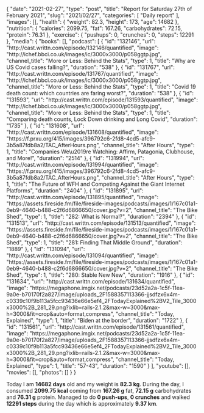 {
    "date": "2021-02-27",
    "type": "post",
    "title": "Report for Saturday 27th of February 2021",
    "slug": "2021\/02\/27",
    "categories": [
        "Daily report"
    ],
    "images": [],
    "health": {
        "weight": 82.3,
        "height": 173,
        "age": 14682
    },
    "nutrition": {
        "calories": 2099.75,
        "fat": 167.26,
        "carbohydrates": 72.15,
        "protein": 76.31
    },
    "exercise": {
        "pushups": 0,
        "crunches": 0,
        "steps": 12291
    },
    "media": {
        "books": [],
        "podcast": [
            {
                "id": "132146",
                "url": "http:\/\/cast.writtn.com\/episode\/132146\/quantified",
                "image": "http:\/\/ichef.bbci.co.uk\/images\/ic\/3000x3000\/p058ggtp.jpg",
                "channel_title": "More or Less: Behind the Stats",
                "type": 1,
                "title": "Why are US Covid cases falling?",
                "duration": "538"
            },
            {
                "id": "131767",
                "url": "http:\/\/cast.writtn.com\/episode\/131767\/quantified",
                "image": "http:\/\/ichef.bbci.co.uk\/images\/ic\/3000x3000\/p058ggtp.jpg",
                "channel_title": "More or Less: Behind the Stats",
                "type": 1,
                "title": "Covid 19 death count: which countries are faring worst?",
                "duration": "538"
            },
            {
                "id": "131593",
                "url": "http:\/\/cast.writtn.com\/episode\/131593\/quantified",
                "image": "http:\/\/ichef.bbci.co.uk\/images\/ic\/3000x3000\/p058ggtp.jpg",
                "channel_title": "More or Less: Behind the Stats",
                "type": 1,
                "title": "Comparing death counts, Lock Down drinking and Long Covid",
                "duration": "1735"
            },
            {
                "id": "131608",
                "url": "http:\/\/cast.writtn.com\/episode\/131608\/quantified",
                "image": "https:\/\/f.prxu.org\/415\/images\/396792c6-2fd8-4cd5-afc9-3b5a87fdb8a2\/TAC_AfterHours.png",
                "channel_title": "After Hours",
                "type": 1,
                "title": "Companies We\u2019re Watching: Affirm, Patagonia, Clubhouse, and More!",
                "duration": "2514"
            },
            {
                "id": "131994",
                "url": "http:\/\/cast.writtn.com\/episode\/131994\/quantified",
                "image": "https:\/\/f.prxu.org\/415\/images\/396792c6-2fd8-4cd5-afc9-3b5a87fdb8a2\/TAC_AfterHours.png",
                "channel_title": "After Hours",
                "type": 1,
                "title": "The Future of WFH and Competing Against the Giant Internet Platforms",
                "duration": "2404"
            },
            {
                "id": "131895",
                "url": "http:\/\/cast.writtn.com\/episode\/131895\/quantified",
                "image": "https:\/\/assets.fireside.fm\/file\/fireside-images\/podcasts\/images\/1\/167c01a1-0eb9-4640-b488-c2f6d6866650\/cover.jpg?v=2",
                "channel_title": "The Bike Shed",
                "type": 1,
                "title": "282: What is Normal?",
                "duration": "2394"
            },
            {
                "id": "131513",
                "url": "http:\/\/cast.writtn.com\/episode\/131513\/quantified",
                "image": "https:\/\/assets.fireside.fm\/file\/fireside-images\/podcasts\/images\/1\/167c01a1-0eb9-4640-b488-c2f6d6866650\/cover.jpg?v=2",
                "channel_title": "The Bike Shed",
                "type": 1,
                "title": "281: Finding That Middle Ground",
                "duration": "1889"
            },
            {
                "id": "131094",
                "url": "http:\/\/cast.writtn.com\/episode\/131094\/quantified",
                "image": "https:\/\/assets.fireside.fm\/file\/fireside-images\/podcasts\/images\/1\/167c01a1-0eb9-4640-b488-c2f6d6866650\/cover.jpg?v=2",
                "channel_title": "The Bike Shed",
                "type": 1,
                "title": "280: Stable New New",
                "duration": "1916"
            },
            {
                "id": "131634",
                "url": "http:\/\/cast.writtn.com\/episode\/131634\/quantified",
                "image": "https:\/\/megaphone.imgix.net\/podcasts\/23d52a2a-1c5f-11ea-9a0e-b70170f2a827\/image\/uploads_2F1588357113366-jjsdfzx6x4m-c0339c10f9b113a5fcc93436e66e5ef4_2FTodayExplained%2BV2_Tile_3000x3000%2B_281_29.png?ixlib=rails-2.1.2&max-w=3000&max-h=3000&fit=crop&auto=format,compress",
                "channel_title": "Today, Explained",
                "type": 1,
                "title": "Biden at the border",
                "duration": "1722"
            },
            {
                "id": "131561",
                "url": "http:\/\/cast.writtn.com\/episode\/131561\/quantified",
                "image": "https:\/\/megaphone.imgix.net\/podcasts\/23d52a2a-1c5f-11ea-9a0e-b70170f2a827\/image\/uploads_2F1588357113366-jjsdfzx6x4m-c0339c10f9b113a5fcc93436e66e5ef4_2FTodayExplained%2BV2_Tile_3000x3000%2B_281_29.png?ixlib=rails-2.1.2&max-w=3000&max-h=3000&fit=crop&auto=format,compress",
                "channel_title": "Today, Explained",
                "type": 1,
                "title": "57-43",
                "duration": "1590"
            }
        ],
        "youtube": [],
        "movies": [],
        "photos": []
    }
}

Today I am <strong>14682 days</strong> old and my weight is <strong>82.3 kg</strong>. During the day, I consumed <strong>2099.75 kcal</strong> coming from <strong>167.26 g</strong> fat, <strong>72.15 g</strong> carbohydrates and <strong>76.31 g</strong> protein. Managed to do <strong>0 push-ups</strong>, <strong>0 crunches</strong> and walked <strong>12291 steps</strong> during the day which is approximately <strong>9.37 km</strong>.